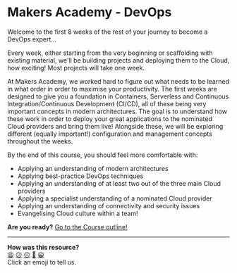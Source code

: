 # Makers Academy - DevOps

Welcome to the first 8 weeks of the rest of your journey to become a DevOps expert...

Every week, either starting from the very beginning or scaffolding with existing material, we'll be building projects and deploying them to the Cloud, how exciting! Most projects will take one week.

At Makers Academy, we worked hard to figure out what needs to be learned in what order in order to maximise your productivity. The first weeks are designed to give you a foundation in Containers, Serverless and Continuous Integration/Continuous Development (CI/CD), all of these being very important concepts in modern architectures. The goal is to understand how these work in order to deploy your great applications to the nominated Cloud providers and bring them live! Alongside these, we will be exploring different (equally important!) configuration and management concepts throughout the weeks.

By the end of this course, you should feel more comfortable with:
- Applying an understanding of modern architectures
- Applying best-practice DevOps techniques
- Applying an understanding of at least two out of the three main Cloud providers
- Applying a specialist understanding of a nominated Cloud provider
- Applying an understanding of connectivity and security issues
- Evangelising Cloud culture within a team!

**Are you ready?** [Go to the Course outline!](https://github.com/makersacademy/devops-course/blob/main/course_outline.md)

<!-- BEGIN GENERATED SECTION DO NOT EDIT -->

---

**How was this resource?**  
[😫](https://airtable.com/shrUJ3t7KLMqVRFKR?prefill_Repository=devops-course&prefill_File=README.md&prefill_Sentiment=😫) [😕](https://airtable.com/shrUJ3t7KLMqVRFKR?prefill_Repository=devops-course&prefill_File=README.md&prefill_Sentiment=😕) [😐](https://airtable.com/shrUJ3t7KLMqVRFKR?prefill_Repository=devops-course&prefill_File=README.md&prefill_Sentiment=😐) [🙂](https://airtable.com/shrUJ3t7KLMqVRFKR?prefill_Repository=devops-course&prefill_File=README.md&prefill_Sentiment=🙂) [😀](https://airtable.com/shrUJ3t7KLMqVRFKR?prefill_Repository=devops-course&prefill_File=README.md&prefill_Sentiment=😀)  
Click an emoji to tell us.

<!-- END GENERATED SECTION DO NOT EDIT -->
